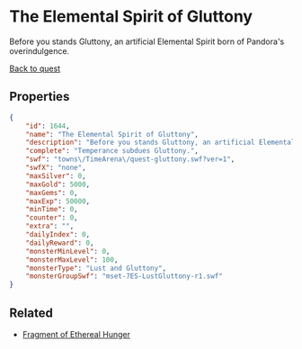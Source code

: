 # The Elemental Spirit of Gluttony

Before you stands Gluttony, an artificial Elemental Spirit born of Pandora's overindulgence.

[Back to quest](../quests.md)

## Properties

```json
{
    "id": 1644,
    "name": "The Elemental Spirit of Gluttony",
    "description": "Before you stands Gluttony, an artificial Elemental Spirit born of Pandora's overindulgence.",
    "complete": "Temperance subdues Gluttony.",
    "swf": "towns\/TimeArena\/quest-gluttony.swf?ver=1",
    "swfX": "none",
    "maxSilver": 0,
    "maxGold": 5000,
    "maxGems": 0,
    "maxExp": 50000,
    "minTime": 0,
    "counter": 0,
    "extra": "",
    "dailyIndex": 0,
    "dailyReward": 0,
    "monsterMinLevel": 0,
    "monsterMaxLevel": 100,
    "monsterType": "Lust and Gluttony",
    "monsterGroupSwf": "mset-7ES-LustGluttony-r1.swf"
}
```

## Related

- [Fragment of Ethereal Hunger](../items/18971-fragment-of-ethereal-hunger.md)

